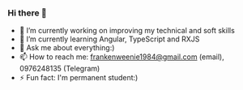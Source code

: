 ### Hi there 👋

- 🔭 I’m currently working on improving my technical and soft skills
- 🌱 I’m currently learning Angular, TypeScript and RXJS
- 💬 Ask me about everything:)
- 📫 How to reach me: frankenweenie1984@gmail.com (email), 0976248135 (Telegram)
- ⚡ Fun fact: I'm permanent student:)
